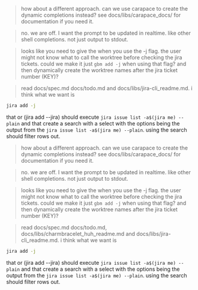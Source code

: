 > how about a different approach. can we use carapace to create the dynamic completions instead? see
  docs/libs/carapace_docs/ for documentation if you need it.

> no. we are off. I want the prompt to be updated in realtime. like other shell completions. not just output
  to stdout.

> looks like you need to give the <worktree-name> when you use the -j flag. the user might not know what to
  call the worktree before checking the jira tickets. could we make it just `gbm add -j` when using that
  flag? and then dynamically create the worktree names after the jira ticket number (KEY)?

> read docs/spec.md docs/todo.md and docs/libs/jira-cli_readme.md. i think
  what we want is
  ```sh
  jira add -j
  ```
  that or (jira add --jira) should execute `jira issue list -a$(jira me) --plain` and that create a search with a select with the options being the output from the `jira issue list -a$(jira me) --plain`. using the search should filter rows out.




> how about a different approach. can we use carapace to create the dynamic completions instead? see
  docs/libs/carapace_docs/ for documentation if you need it.

> no. we are off. I want the prompt to be updated in realtime. like other shell completions. not just output
  to stdout.

> looks like you need to give the <worktree-name> when you use the -j flag. the user might not know what to
  call the worktree before checking the jira tickets. could we make it just `gbm add -j` when using that
  flag? and then dynamically create the worktree names after the jira ticket number (KEY)?

> read docs/spec.md docs/todo.md, docs/libs/charmbracelet_huh_readme.md and docs/libs/jira-cli_readme.md. i think
  what we want is
  ```sh
  jira add -j
  ```
  that or (jira add --jira) should execute `jira issue list -a$(jira me) --plain` and that create a search with a
  select with the options being the output from the `jira issue list -a$(jira me) --plain`. using the search should
  filter rows out.

